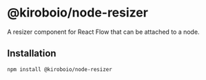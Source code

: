 # @kiroboio/node-resizer

A resizer component for React Flow that can be attached to a node.

## Installation 

```sh 
npm install @kiroboio/node-resizer
```
